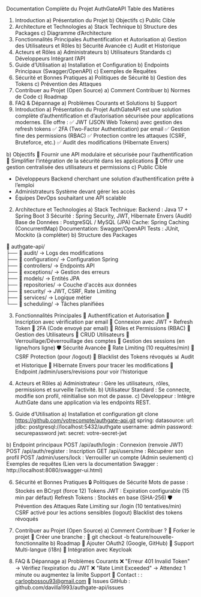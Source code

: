 Documentation Complète du Projet AuthGateAPI
Table des Matières
1.	Introduction
  a)	Présentation du Projet
  b)	Objectifs
  c)	Public Cible
2.	Architecture et Technologies
  a)	Stack Technique
  b)	Structure des Packages
  c)	Diagramme d’Architecture
3.	Fonctionnalités Principales
Authentification et Autorisation
  a)	Gestion des Utilisateurs et Rôles
  b)	Sécurité Avancée
  c)	Audit et Historique
4.	Acteurs et Rôles
  a)	Administrateurs
  b)	Utilisateurs Standards
  c)	Développeurs Intégrant l’API
5.	Guide d’Utilisation
  a)	Installation et Configuration
  b)	Endpoints Principaux (Swagger/OpenAPI)
  c)	Exemples de Requêtes
6.	Sécurité et Bonnes Pratiques
  a)	Politiques de Sécurité
  b)	Gestion des Tokens
  c)	Prévention des Attaques
7.	Contribuer au Projet (Open Source)
  a)	Comment Contribuer
  b)	Normes de Code
  c)	Roadmap
8.	FAQ & Dépannage
  a)	Problèmes Courants et Solutions
  b)	Support
1. Introduction
  a)	Présentation du Projet
AuthGateAPI est une solution complète d’authentification et d’autorisation sécurisée pour applications modernes. Elle offre :
✅ JWT (JSON Web Tokens) avec gestion des refresh tokens
✅ 2FA (Two-Factor Authentication) par email
✅ Gestion fine des permissions (RBAC)
✅ Protection contre les attaques (CSRF, Bruteforce, etc.)
✅ Audit des modifications (Hibernate Envers)

  b)	Objectifs
  🔹 Fournir une API modulaire et sécurisée pour l’authentification
  🔹 Simplifier l’intégration de la sécurité dans les applications
  🔹 Offrir une gestion centralisée des utilisateurs et permissions
  c)	Public Cible
  -	Développeurs Backend cherchant une solution d’authentification prête à l’emploi
  -	Administrateurs Système devant gérer les accès
  -	Équipes DevOps souhaitant une API scalable

2. Architecture et Technologies
  a)	Stack Technique: 
  Backend : Java 17 + Spring Boot 3
  Sécurité : Spring Security, JWT, Hibernate Envers (Audit)
  Base de Données : PostgreSQL / MySQL (JPA)
  Cache: Spring Caching (ConcurrentMap)
  Documentation: Swagger/OpenAPI
  Tests : JUnit, Mockito (à compléter)
  b)	Structure des Packages

📁 authgate-api/  
├── 📁 audit/          → Logs des modifications  
├── 📁 configuration/         → Configuration Spring  
├── 📁 controllers/    → Endpoints API  
├── 📁 exceptions/     → Gestion des erreurs  
├── 📁 models/         → Entités JPA  
├── 📁 repositories/   → Couche d'accès aux données  
├── 📁 security/       → JWT, CSRF, Rate Limiting  
├── 📁 services/       → Logique métier  
└── 📁 scheduling/     → Tâches planifiées  

3. Fonctionnalités Principales
🔐 Authentification et Autorisation
	Inscription avec vérification par email
	Connexion avec JWT + Refresh Token
	2FA (Code envoyé par email)
	Rôles et Permissions (RBAC)
👥 Gestion des Utilisateurs
	CRUD Utilisateurs
	Verrouillage/Déverrouillage des comptes
	Gestion des sessions (en ligne/hors ligne)
🛡️ Sécurité Avancée
	Rate Limiting (10 requêtes/min)
	CSRF Protection (pour /logout)
	Blacklist des Tokens révoqués
📊 Audit et Historique
	Hibernate Envers pour tracer les modifications
	Endpoint /admin/users/revisions pour voir l’historique
4. Acteurs et Rôles
a)	Administrateur :    Gère les utilisateurs, rôles, permissions et surveille l’activité.
b)	Utilisateur Standard : Se connecte, modifie son profil, réinitialise son mot de passe.
c)	Développeur : Intègre AuthGate dans une application via les endpoints REST.

5. Guide d’Utilisation
a)	Installation et configuration
git clone https://github.com/votrecompte/authgate-api.git
spring:
  datasource:
    url: jdbc: postgresql://localhost:5432/authgate
    username: admin
    password: securepassword
jwt:
  secret: votre-secret-jwt

b)	Endpoint principaux
POST /api/auth/login :   Connexion (renvoie JWT)
POST /api/auth/register :  Inscription
GET /api/users/me : Récupérer son profil
POST /admin/users/lock :  Verrouiller un compte (Admin seulement)
c)	Exemples de requêtes
(Lien vers la documentation Swagger : http://localhost:8080/swagger-ui.html)

6. Sécurité et Bonnes Pratiques
🔒 Politiques de Sécurité
Mots de passe : Stockés en BCrypt (force 12)
Tokens JWT : Expiration configurable (15 min par défaut)
Refresh Tokens : Stockés en base (SHA-256)
🛡️ Prévention des Attaques
Rate Limiting sur /login (10 tentatives/min)
CSRF activé pour les actions sensibles (logout)
Blacklist des tokens révoqués

7. Contribuer au Projet (Open Source)
a)	Comment Contribuer ?
	Forker le projet
	Créer une branche :
	git checkout -b feature/nouvelle-fonctionnalite
b)	Roadmap
	Ajouter OAuth2 (Google, GitHub)
	Support Multi-langue (i18n)
	Intégration avec Keycloak
8. FAQ & Dépannage
a)	Problèmes Courants
❌ "Erreur 401 Invalid Token" → Vérifiez l’expiration du JWT
❌ "Rate Limit Exceeded" → Attendez 1 minute ou augmentez la limite
Support
📧 Contact : : carlogbossou93@gmail.com
🐛 Issues GitHub : github.com/davilla1993/authgate-api/issues
